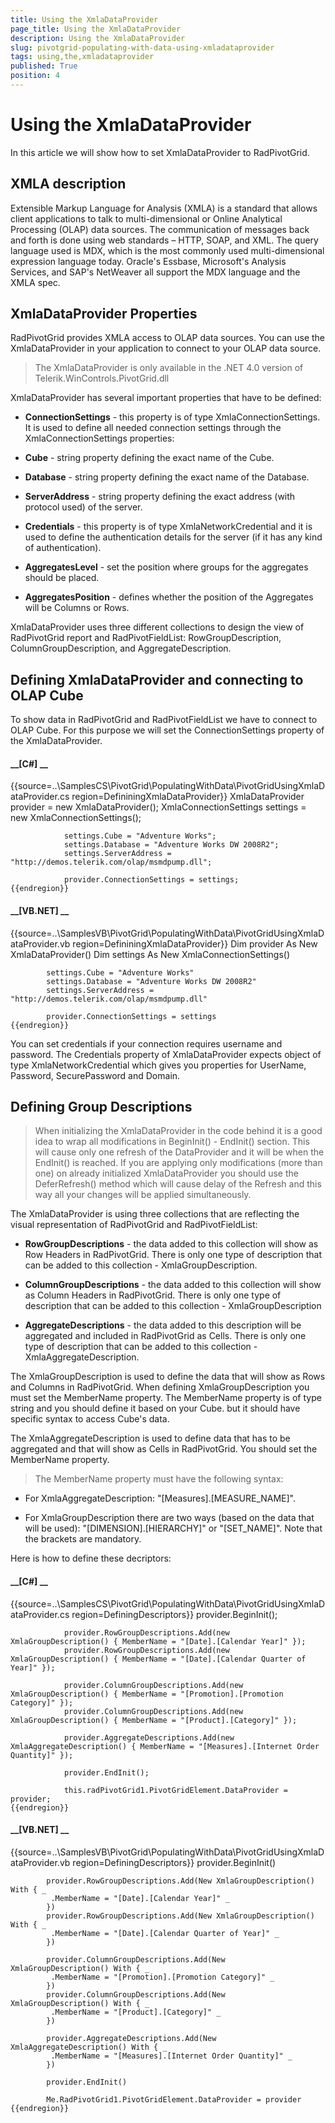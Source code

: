 ```yaml
---
title: Using the XmlaDataProvider
page_title: Using the XmlaDataProvider
description: Using the XmlaDataProvider
slug: pivotgrid-populating-with-data-using-xmladataprovider
tags: using,the,xmladataprovider
published: True
position: 4
---
```


# Using the XmlaDataProvider



In this article we will show how to set XmlaDataProvider to RadPivotGrid.

## XMLA description

Extensible Markup Language for Analysis (XMLA) is a standard that allows client applications to talk to multi-dimensional or Online Analytical Processing (OLAP) data sources. The communication of messages back and forth is done using web standards – HTTP, SOAP, and XML. The query language used is MDX, which is the most commonly used multi-dimensional expression language today. Oracle's Essbase, Microsoft's Analysis Services, and SAP's NetWeaver all support the MDX language and the XMLA spec.
        

## XmlaDataProvider Properties

RadPivotGrid provides XMLA access to OLAP data sources. You can use the XmlaDataProvider in your application to connect to your OLAP data source.
        

>The XmlaDataProvider is only available in the .NET 4.0 version of Telerik.WinControls.PivotGrid.dll

XmlaDataProvider has several important properties that have to be defined: 

* __ConnectionSettings__ - this property is of type XmlaConnectionSettings. It is used to define all needed connection settings through the XmlaConnectionSettings properties:
            

* __Cube__ - string property defining the exact name of the Cube.
                  

* __Database__ - string property defining the exact name of the Database.
                  

* __ServerAddress__ - string property defining the exact address (with protocol used) of the server.
                  

* __Credentials__ - this property is of type XmlaNetworkCredential and it is used to define the authentication details for the server (if it has any kind of authentication).
                  

* __AggregatesLevel__ - set the position where groups for the aggregates should be placed.
            

* __AggregatesPosition__ - defines whether the position of the Aggregates will be Columns or Rows.
            

XmlaDataProvider uses three different collections to design the view of RadPivotGrid report and RadPivotFieldList: RowGroupDescription, ColumnGroupDescription,  and AggregateDescription. 

## Defining XmlaDataProvider and connecting to OLAP Cube

To show data in RadPivotGrid and RadPivotFieldList we have to connect to OLAP Cube. For this purpose we will set the ConnectionSettings property of the XmlaDataProvider.
        

#### __[C#] __

{{source=..\SamplesCS\PivotGrid\PopulatingWithData\PivotGridUsingXmlaDataProvider.cs region=DefininingXmlaDataProvider}}
	            XmlaDataProvider provider = new XmlaDataProvider();
	            XmlaConnectionSettings settings = new XmlaConnectionSettings();
	
	            settings.Cube = "Adventure Works";
	            settings.Database = "Adventure Works DW 2008R2";
	            settings.ServerAddress = "http://demos.telerik.com/olap/msmdpump.dll";
	
	            provider.ConnectionSettings = settings;
	{{endregion}}



#### __[VB.NET] __

{{source=..\SamplesVB\PivotGrid\PopulatingWithData\PivotGridUsingXmlaDataProvider.vb region=DefininingXmlaDataProvider}}
	        Dim provider As New XmlaDataProvider()
	        Dim settings As New XmlaConnectionSettings()
	
	        settings.Cube = "Adventure Works"
	        settings.Database = "Adventure Works DW 2008R2"
	        settings.ServerAddress = "http://demos.telerik.com/olap/msmdpump.dll"
	
	        provider.ConnectionSettings = settings
	{{endregion}}



You can set credentials if your connection requires username and password. The Credentials property of XmlaDataProvider expects object of type XmlaNetworkCredential which gives you properties for UserName, Password, SecurePassword and Domain.
        

## Defining Group Descriptions

>When initializing the XmlaDataProvider in the code behind it is a good idea to wrap all modifications in BeginInit() - EndInit() section. This will cause only one refresh of the DataProvider and it will be when the EndInit() is reached. If you are applying only modifications (more than one) on already initialized XmlaDataProvider you should use the DeferRefresh() method which will cause delay of the Refresh and this way all your changes will be applied simultaneously. 
          

The XmlaDataProvider is using three collections that are reflecting the visual representation of RadPivotGrid and RadPivotFieldList:
        

* __RowGroupDescriptions__ - the data added to this collection will show as Row Headers in RadPivotGrid. There is only one type of description that can be added to this collection - XmlaGroupDescription.
            

* __ColumnGroupDescriptions__ - the data added to this collection will show as Column Headers in RadPivotGrid. There is only one type of description that can be added to this collection - XmlaGroupDescription
            

* __AggregateDescriptions__ - the data added to this description will be aggregated and included in RadPivotGrid as Cells. There is only one type of description that can be added to this collection - XmlaAggregateDescription.
            

The XmlaGroupDescription is used to define the data that will show as Rows and Columns in RadPivotGrid. When defining XmlaGroupDescription you must set the MemberName property. The MemberName property is of type string and you should define it based on your Cube. but it should have specific syntax to access Cube's data.
        

The XmlaAggregateDescription is used to define data that has to be aggregated and that will show as Cells in RadPivotGrid. You should set the MemberName property.
        

>The MemberName property must have the following syntax: 

* For XmlaAggregateDescription: "[Measures].[MEASURE_NAME]".
              

* For XmlaGroupDescription  there are two ways (based on the data that will be used): "[DIMENSION].[HIERARCHY]" or "[SET_NAME]".
              Note that the brackets are mandatory.

Here is how to define these decriptors:

#### __[C#] __

{{source=..\SamplesCS\PivotGrid\PopulatingWithData\PivotGridUsingXmlaDataProvider.cs region=DefiningDescriptors}}
	            provider.BeginInit();
	
	            provider.RowGroupDescriptions.Add(new XmlaGroupDescription() { MemberName = "[Date].[Calendar Year]" });
	            provider.RowGroupDescriptions.Add(new XmlaGroupDescription() { MemberName = "[Date].[Calendar Quarter of Year]" });
	
	            provider.ColumnGroupDescriptions.Add(new XmlaGroupDescription() { MemberName = "[Promotion].[Promotion Category]" });
	            provider.ColumnGroupDescriptions.Add(new XmlaGroupDescription() { MemberName = "[Product].[Category]" });
	
	            provider.AggregateDescriptions.Add(new XmlaAggregateDescription() { MemberName = "[Measures].[Internet Order Quantity]" });
	
	            provider.EndInit();
	
	            this.radPivotGrid1.PivotGridElement.DataProvider = provider;
	{{endregion}}



#### __[VB.NET] __

{{source=..\SamplesVB\PivotGrid\PopulatingWithData\PivotGridUsingXmlaDataProvider.vb region=DefiningDescriptors}}
	        provider.BeginInit()
	
	        provider.RowGroupDescriptions.Add(New XmlaGroupDescription() With { _
	         .MemberName = "[Date].[Calendar Year]" _
	        })
	        provider.RowGroupDescriptions.Add(New XmlaGroupDescription() With { _
	         .MemberName = "[Date].[Calendar Quarter of Year]" _
	        })
	
	        provider.ColumnGroupDescriptions.Add(New XmlaGroupDescription() With { _
	         .MemberName = "[Promotion].[Promotion Category]" _
	        })
	        provider.ColumnGroupDescriptions.Add(New XmlaGroupDescription() With { _
	         .MemberName = "[Product].[Category]" _
	        })
	
	        provider.AggregateDescriptions.Add(New XmlaAggregateDescription() With { _
	         .MemberName = "[Measures].[Internet Order Quantity]" _
	        })
	
	        provider.EndInit()
	
	        Me.RadPivotGrid1.PivotGridElement.DataProvider = provider
	{{endregion}}


